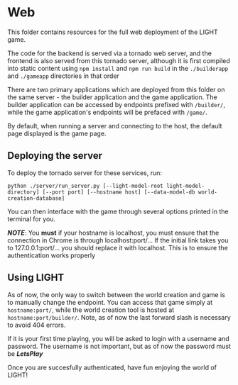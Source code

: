 # Web

This folder contains resources for the full web deployment of the LIGHT game.

The code for the backend is served via a tornado web server, and the frontend is also served from this tornado server, although
it is first compiled into static content using `npm install` and `npm run build` in the `./builderapp` and `./gameapp` directories in that order

There are two primary applications which are deployed from this folder on the same server - the builder application and the
game application.  The builder application can be accessed by endpoints prefixed with `/builder/`, while the game application's
endpoints will be prefaced with `/game/`.  

By default, when running a server and connecting to the host, the default page displayed is the game page.

## Deploying the server

To deploy the tornado server for these services, run:

    python ./server/run_server.py [--light-model-root light-model-directory] [--port port] [--hostname host] [--data-model-db world-creation-database]

You can then interface with the game through several options printed in the terminal for you.

_**NOTE**_: You **must** if your hostname is localhost, you must ensure that the connection in Chrome is through localhost:port/...  If the initial link takes you to 127.0.0.1:port/...
you should replace it with localhost.  This is to ensure the authentication works properly

## Using LIGHT

As of now, the only way to switch between the world creation and game is to manually change the endpoint.  You can access that game simply at `hostname:port/`, while the world creation tool is hosted at `hostname:port/builder/`.  Note, as of now the last forward slash is necessary to avoid 404 errors.  

If it is your first time playing, you will be asked to login with a username and password.  The username is not important, but as of now the password must be _**LetsPlay**_

Once you are succesfully authenticated, have fun enjoying the world of LIGHT!